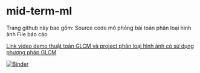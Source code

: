 # mid-term-ml
Trang github này bao gồm:
  Source code mô phỏng bài toán phân loại hình ảnh
  File báo cáo
<p><a href="https://youtu.be/SCyDC8ipj1E">Link video demo thuật toán GLCM và project phân loại hình ảnh có sử dụng phương pháp GLCM</a></p>

[![Binder](https://mybinder.org/badge_logo.svg)](https://mybinder.org/v2/gh/iamcaominhtien/mid-term-ml/HEAD) 
